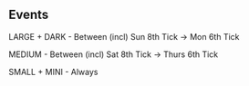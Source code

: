 ## Events

LARGE + DARK - Between (incl) Sun 8th Tick -> Mon 6th Tick

MEDIUM - Between (incl) Sat 8th Tick -> Thurs 6th Tick

SMALL + MINI - Always